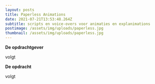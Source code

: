 ```yaml
---
layout: posts
title: Paperless Animations
date: 2021-07-21T13:53:48.264Z
subtitle: scripts en voice-overs voor animaties en explanimations
postimage: /assets/img/uploads/paperless.jpg
thumbnail: /assets/img/uploads/paperless.jpg
---
```

**De opdrachtgever**

volgt

**De opdracht**

volgt